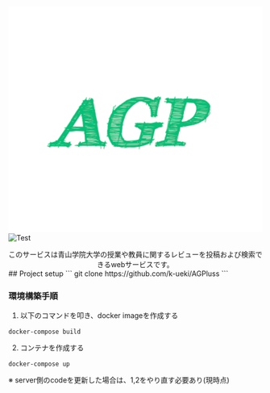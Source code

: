 ![](./src/assets/AGPlus3.png)
![Test](https://github.com/k-ueki/AGPlus/workflows/server_ci/badge.svg)

<div style="text-align: center;">
このサービスは青山学院大学の授業や教員に関するレビューを投稿および検索できるwebサービスです。
</div>
## Project setup
```
git clone https://github.com/k-ueki/AGPluss
```

### 環境構築手順
1. 以下のコマンドを叩き、docker imageを作成する
```
docker-compose build
```
2. コンテナを作成する
```
docker-compose up
```

※ server側のcodeを更新した場合は、1,2をやり直す必要あり(現時点)

